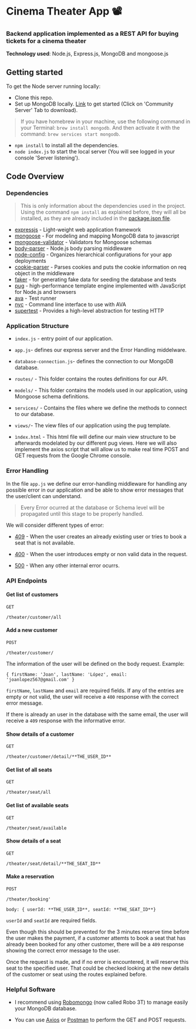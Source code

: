 <h1 align>Cinema Theater App 📽</h1>

### Backend application implemented as a REST API for buying tickets for a cinema theater

**Technology used**: Node.js, Express.js, MongoDB and mongoose.js

## Getting started

To get the Node server running locally:

* Clone this repo.
* Set up MongoDB locally. [Link](https://www.mongodb.com/download-center?jmp=nav#community) to get started (Click on 'Community Server' Tab to download). 
> If you have homebrew in your machine, use the following command in your Terminal: `brew install mongodb`. And then activate it with the command: `brew services start mongodb`.
* `npm install` to install all the dependencies.
* `node index.js` to start the local server (You will see logged in your console 'Server listening').

## Code Overview

### Dependencies

> This is only information about the dependencies used in the project. Using the command `npm install` as explained before, they will all be installed, as they are already included in the [package.json file](https://docs.npmjs.com/files/package.json).

* [expressjs](https://github.com/expressjs/express) - Light-weight web application framework
* [mongoose](https://github.com/Automattic/mongoose) - For modeling and mapping MongoDB data to javascript
* [mongoose-validator](https://github.com/leepowellcouk/mongoose-validator) - Validators for Mongoose schemas
* [body-parser](https://github.com/expressjs/body-parser) - Node.js body parsing middleware
* [node-config](https://github.com/lorenwest/node-config) - Organizes hierarchical configurations for your app deployments
* [cookie-parser](https://github.com/expressjs/cookie-parser) - Parses cookies and puts the cookie information on req object in the middleware
* [faker](https://github.com/Marak/Faker.js) - for generating fake data for seeding the database and tests
* [pug](https://github.com/pugjs/pug) - high-performance template engine implemented with JavaScript for Node.js and browsers
* [ava](https://github.com/avajs/ava) - Test runner
* [nyc](https://github.com/istanbuljs/nyc) - Command line interface to use with AVA
* [supertest](https://github.com/visionmedia/supertest) - Provides a high-level abstraction for testing HTTP

### Application Structure

* `index.js` - entry point of our application. 

* `app.js`- defines our express server and the Error Handling middelware.

* `database-connection.js`- defines the connection to our MongoDB database.

* `routes/` - This folder contains the routes definitions for our API.

* `models/` - This folder contains the models used in our application, using Mongoose schema definitions.

* `services/` - Contains the files where we define the methods to connect to our database.

* `views/`- The view files of our application using the pug template.

* `ìndex.html` - This html file will define our main view structure to be afterwards modelated by our different pug views. Here we will also implement the axios script that will allow us to make real time POST and GET requests from the Google Chrome console.

### Error Handling

In the file `app.js` we define our error-handling middleware for handling any possible error in our application and be able to show error messages that the user/client can understand.

> Every Error ocurred at the database or Schema level will be propagated until this stage to be properly handled.

We will consider different types of error:

* [409](https://httpstatuses.com/409) - When the user creates an already existing user or tries to book a seat that is not available.

* [400](https://httpstatuses.com/400) - When the user introduces empty or non valid data in the request.

* [500](https://httpstatuses.com/500) - When any other internal error ocurrs.

###

### API Endpoints

#### Get list of customers

`GET`

```
/theater/customer/all
```

#### Add a new customer

`POST`

```
/theater/customer/
```

The information of the user will be defined on the body request.
Example:

```
{ firstName: 'Joan', lastName: 'López', email: 'joanlopez567@gmail.com' }
```

`firstName`, `lastName` and `email` are required fields. If any of the entries are empty or not valid, the user will receive a `400` response with the correct error message.

If there is already an user in the database with the same email, the user will receive a `409` response with the informative error.

#### Show details of a customer

`GET`

```
/theater/customer/detail/**THE_USER_ID**
```

#### Get list of all seats

`GET`

```
/theater/seat/all
```

#### Get list of available seats

`GET`

```
/theater/seat/available
```

#### Show details of a seat

`GET`

```
/theater/seat/detail/**THE_SEAT_ID**
```

#### Make a reservation

`POST`

```
/theater/booking'
```

```
body: { userId: **THE_USER_ID**, seatId: **THE_SEAT_ID**}
```

`userId` and `seatId` are required fields.

Even though this should be prevented for the 3 minutes reserve time before the user makes the payment, if a customer attemts to book a seat that has already been booked for any other customer, there will be a `409` response showing the correct error message to the user.  

Once the request is made, and if no error is encountered, it will reserve this seat to the specified user. That could be checked looking at the new details of the customer or seat using the routes explained before.

### Helpful Software

* I recommend using [Robomongo](https://robomongo.org/) (now called Robo 3T) to manage easily your MongoDB database.

* You can use [Axios](https://github.com/axios/axios) or [Postman](https://www.getpostman.com/) to perform the GET and POST requests.
